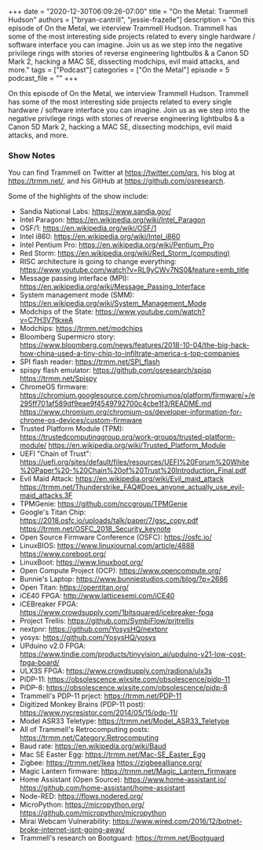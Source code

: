 +++
date = "2020-12-30T06:09:26-07:00"
title = "On the Metal: Trammell Hudson"
authors = ["bryan-cantrill", "jessie-frazelle"]
description = "On this episode of On the Metal, we interview Trammell Hudson. Trammell has some of the most interesting side projects related to every single hardware / software interface you can imagine. Join us as we step into the negative privilege rings with stories of reverse engineering lightbulbs & a Canon 5D Mark 2, hacking a MAC SE, dissecting modchips, evil maid attacks, and more."
tags = ["Podcast"]
categories = ["On the Metal"]
episode = 5
podcast_file = ""
+++

On this episode of On the Metal, we interview Trammell Hudson. Trammell has
some of the most interesting side projects related to every single hardware
/ software interface you can imagine. Join us as we step into the negative
privilege rings with stories of reverse engineering lightbulbs & a Canon 5D Mark 2,
hacking a MAC SE, dissecting modchips, evil maid attacks, and more.

### Show Notes

You can find Trammell on Twitter at https://twitter.com/qrs, his
blog at https://trmm.net/, and his GitHub at
https://github.com/osresearch.

Some of the highlights of the show include: 

- Sandia National Labs: https://www.sandia.gov/
- Intel Paragon: https://en.wikipedia.org/wiki/Intel_Paragon
- OSF/1: https://en.wikipedia.org/wiki/OSF/1
- Intel i860: https://en.wikipedia.org/wiki/Intel_i860
- Intel Pentium Pro: https://en.wikipedia.org/wiki/Pentium_Pro
- Red Storm: https://en.wikipedia.org/wiki/Red_Storm_(computing)
- RISC architecture is going to change everything: https://www.youtube.com/watch?v=RL9yCWv7NS0&feature=emb_title
- Message passing interface (MPI): https://en.wikipedia.org/wiki/Message_Passing_Interface
- System management mode (SMM): https://en.wikipedia.org/wiki/System_Management_Mode
- Modchips of the State: https://www.youtube.com/watch?v=C7H3V7tkxeA
- Modchips: https://trmm.net/modchips
- Bloomberg Supermicro story: https://www.bloomberg.com/news/features/2018-10-04/the-big-hack-how-china-used-a-tiny-chip-to-infiltrate-america-s-top-companies
- SPI flash reader: https://trmm.net/SPI_flash
- spispy flash emulator: https://github.com/osresearch/spisp https://trmm.net/Spispy
- ChromeOS firmware: https://chromium.googlesource.com/chromiumos/platform/firmware/+/e295ff701af589df9eae9f4549792700c4cbe1f3/README.md https://www.chromium.org/chromium-os/developer-information-for-chrome-os-devices/custom-firmware
- Trusted Platform Module (TPM): https://trustedcomputinggroup.org/work-groups/trusted-platform-module/ https://en.wikipedia.org/wiki/Trusted_Platform_Module
- UEFI "Chain of Trust": https://uefi.org/sites/default/files/resources/UEFI%20Forum%20White%20Paper%20-%20Chain%20of%20Trust%20Introduction_Final.pdf
- Evil Maid Attack: https://en.wikipedia.org/wiki/Evil_maid_attack https://trmm.net/Thunderstrike_FAQ#Does_anyone_actually_use_evil-maid_attacks.3F
- TPMGenie: https://github.com/nccgroup/TPMGenie
- Google's Titan Chip: https://2018.osfc.io/uploads/talk/paper/7/gsc_copy.pdf https://trmm.net/OSFC_2018_Security_keynote  
- Open Source Firmware Conference (OSFC): https://osfc.io/
- LinuxBIOS: https://www.linuxjournal.com/article/4888 https://www.coreboot.org/
- LinuxBoot: https://www.linuxboot.org/
- Open Compute Project (OCP): https://www.opencompute.org/
- Bunnie's Laptop: https://www.bunniestudios.com/blog/?p=2686
- Open Titan: https://opentitan.org/
- iCE40 FPGA: http://www.latticesemi.com/iCE40
- iCEBreaker FPGA: https://www.crowdsupply.com/1bitsquared/icebreaker-fpga
- Project Trellis: https://github.com/SymbiFlow/prjtrellis
- nextpnr: https://github.com/YosysHQ/nextpnr
- yosys: https://github.com/YosysHQ/yosys
- UPduino v2.0 FPGA: https://www.tindie.com/products/tinyvision_ai/upduino-v21-low-cost-fpga-board/
- ULX3S FPGA: https://www.crowdsupply.com/radiona/ulx3s
- PiDP-11: https://obsolescence.wixsite.com/obsolescence/pidp-11
- PiDP-8: https://obsolescence.wixsite.com/obsolescence/pidp-8
- Trammell's PDP-11 prject: https://trmm.net/PDP-11
- Digitized Monkey Brains (PDP-11 post): https://www.nycresistor.com/2014/05/15/pdp-11/
- Model ASR33 Teletype: https://trmm.net/Model_ASR33_Teletype
- All of Trammell's Retrocomputing posts: https://trmm.net/Category:Retrocomputing
- Baud rate: https://en.wikipedia.org/wiki/Baud
- Mac SE Easter Egg: https://trmm.net/Mac-SE_Easter_Egg
- Zigbee: https://trmm.net/Ikea https://zigbeealliance.org/
- Magic Lantern firmware: https://trmm.net/Magic_Lantern_firmware
- Home Assistant (Open Source): https://www.home-assistant.io/ https://github.com/home-assistant/home-assistant
- Node-RED: https://flows.nodered.org/
- MicroPython: https://micropython.org/ https://github.com/micropython/micropython
- Mirai Webcam Vulnerability: https://www.wired.com/2016/12/botnet-broke-internet-isnt-going-away/ 
- Trammell's research on Bootguard: https://trmm.net/Bootguard
